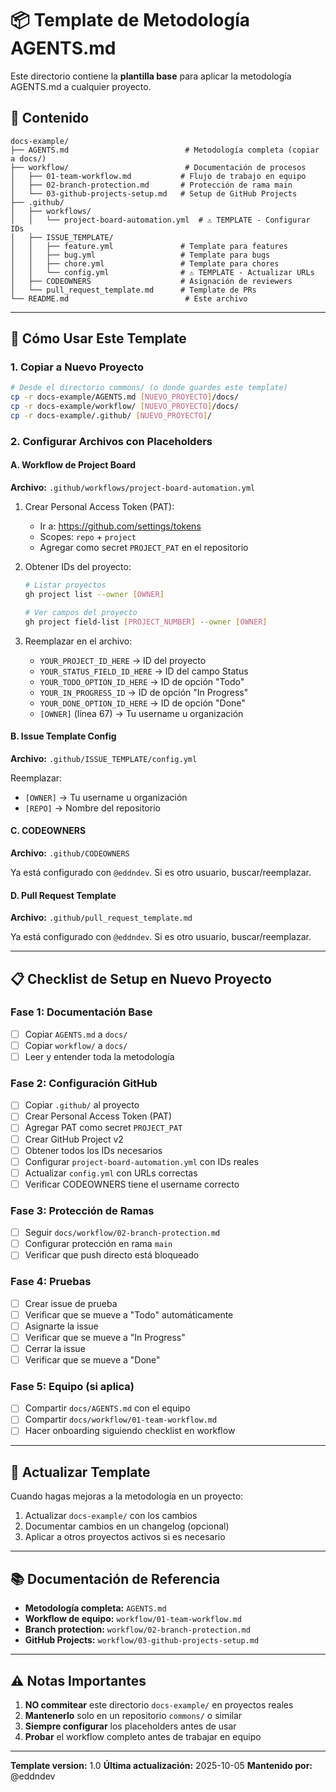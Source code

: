 # 📦 Template de Metodología AGENTS.md

Este directorio contiene la **plantilla base** para aplicar la metodología AGENTS.md a cualquier proyecto.

## 📁 Contenido

```
docs-example/
├── AGENTS.md                          # Metodología completa (copiar a docs/)
├── workflow/                          # Documentación de procesos
│   ├── 01-team-workflow.md           # Flujo de trabajo en equipo
│   ├── 02-branch-protection.md       # Protección de rama main
│   └── 03-github-projects-setup.md   # Setup de GitHub Projects
├── .github/
│   ├── workflows/
│   │   └── project-board-automation.yml  # ⚠️ TEMPLATE - Configurar IDs
│   ├── ISSUE_TEMPLATE/
│   │   ├── feature.yml               # Template para features
│   │   ├── bug.yml                   # Template para bugs
│   │   ├── chore.yml                 # Template para chores
│   │   └── config.yml                # ⚠️ TEMPLATE - Actualizar URLs
│   ├── CODEOWNERS                    # Asignación de reviewers
│   └── pull_request_template.md      # Template de PRs
└── README.md                          # Este archivo
```

---

## 🚀 Cómo Usar Este Template

### 1. Copiar a Nuevo Proyecto

```bash
# Desde el directorio commons/ (o donde guardes este template)
cp -r docs-example/AGENTS.md [NUEVO_PROYECTO]/docs/
cp -r docs-example/workflow/ [NUEVO_PROYECTO]/docs/
cp -r docs-example/.github/ [NUEVO_PROYECTO]/
```

### 2. Configurar Archivos con Placeholders

#### A. Workflow de Project Board

**Archivo:** `.github/workflows/project-board-automation.yml`

1. Crear Personal Access Token (PAT):
   - Ir a: https://github.com/settings/tokens
   - Scopes: `repo` + `project`
   - Agregar como secret `PROJECT_PAT` en el repositorio

2. Obtener IDs del proyecto:
   ```bash
   # Listar proyectos
   gh project list --owner [OWNER]

   # Ver campos del proyecto
   gh project field-list [PROJECT_NUMBER] --owner [OWNER]
   ```

3. Reemplazar en el archivo:
   - `YOUR_PROJECT_ID_HERE` → ID del proyecto
   - `YOUR_STATUS_FIELD_ID_HERE` → ID del campo Status
   - `YOUR_TODO_OPTION_ID_HERE` → ID de opción "Todo"
   - `YOUR_IN_PROGRESS_ID` → ID de opción "In Progress"
   - `YOUR_DONE_OPTION_ID_HERE` → ID de opción "Done"
   - `[OWNER]` (línea 67) → Tu username u organización

#### B. Issue Template Config

**Archivo:** `.github/ISSUE_TEMPLATE/config.yml`

Reemplazar:
- `[OWNER]` → Tu username u organización
- `[REPO]` → Nombre del repositorio

#### C. CODEOWNERS

**Archivo:** `.github/CODEOWNERS`

Ya está configurado con `@eddndev`. Si es otro usuario, buscar/reemplazar.

#### D. Pull Request Template

**Archivo:** `.github/pull_request_template.md`

Ya está configurado con `@eddndev`. Si es otro usuario, buscar/reemplazar.

---

## 📋 Checklist de Setup en Nuevo Proyecto

### Fase 1: Documentación Base
- [ ] Copiar `AGENTS.md` a `docs/`
- [ ] Copiar `workflow/` a `docs/`
- [ ] Leer y entender toda la metodología

### Fase 2: Configuración GitHub
- [ ] Copiar `.github/` al proyecto
- [ ] Crear Personal Access Token (PAT)
- [ ] Agregar PAT como secret `PROJECT_PAT`
- [ ] Crear GitHub Project v2
- [ ] Obtener todos los IDs necesarios
- [ ] Configurar `project-board-automation.yml` con IDs reales
- [ ] Actualizar `config.yml` con URLs correctas
- [ ] Verificar CODEOWNERS tiene el username correcto

### Fase 3: Protección de Ramas
- [ ] Seguir `docs/workflow/02-branch-protection.md`
- [ ] Configurar protección en rama `main`
- [ ] Verificar que push directo está bloqueado

### Fase 4: Pruebas
- [ ] Crear issue de prueba
- [ ] Verificar que se mueve a "Todo" automáticamente
- [ ] Asignarte la issue
- [ ] Verificar que se mueve a "In Progress"
- [ ] Cerrar la issue
- [ ] Verificar que se mueve a "Done"

### Fase 5: Equipo (si aplica)
- [ ] Compartir `docs/AGENTS.md` con el equipo
- [ ] Compartir `docs/workflow/01-team-workflow.md`
- [ ] Hacer onboarding siguiendo checklist en workflow

---

## 🔄 Actualizar Template

Cuando hagas mejoras a la metodología en un proyecto:

1. Actualizar `docs-example/` con los cambios
2. Documentar cambios en un changelog (opcional)
3. Aplicar a otros proyectos activos si es necesario

---

## 📚 Documentación de Referencia

- **Metodología completa:** `AGENTS.md`
- **Workflow de equipo:** `workflow/01-team-workflow.md`
- **Branch protection:** `workflow/02-branch-protection.md`
- **GitHub Projects:** `workflow/03-github-projects-setup.md`

---

## ⚠️ Notas Importantes

1. **NO commitear** este directorio `docs-example/` en proyectos reales
2. **Mantenerlo** solo en un repositorio `commons/` o similar
3. **Siempre configurar** los placeholders antes de usar
4. **Probar** el workflow completo antes de trabajar en equipo

---

**Template version:** 1.0
**Última actualización:** 2025-10-05
**Mantenido por:** @eddndev
